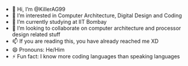 - 👋 Hi, I’m @KillerAG99
- 👀 I’m interested in Computer Architecture, Digital Design and Coding
- 🌱 I’m currently studying at IIT Bombay
- 💞️ I’m looking to collaborate on computer architecture and processor design related stuff
- 📫 If you are reading this, you have already reached me XD
- 😄 Pronouns: He/Him
- ⚡ Fun fact: I know more coding languages than speaking languages

<!---
KillerAG99/KillerAG99 is a ✨ special ✨ repository because its `README.md` (this file) appears on your GitHub profile.
You can click the Preview link to take a look at your changes.
--->
